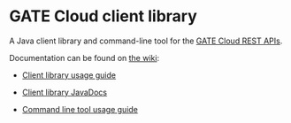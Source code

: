 GATE Cloud client library
=========================

A Java client library and command-line tool for the [GATE Cloud REST APIs][1].

Documentation can be found on [the wiki][2]:
- [Client library usage guide][3] 
- [Client library JavaDocs][4]
- [Command line tool usage guide][5]



  [1]: https://cloud.gate.ac.uk/info/help/rest-api.html
  [2]: https://github.com/GateNLP/cloud-client/wiki
  [3]: https://github.com/GateNLP/cloud-client/wiki/Client-Library-Usage-Guide
  [4]: http://gatenlp.github.io/cloud-client/javadoc/
  [5]: https://github.com/GateNLP/cloud-client/wiki/Command-Line-Tool-Usage-Guide
